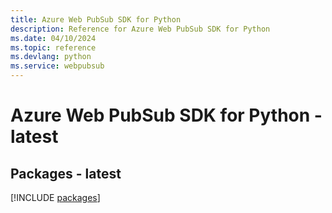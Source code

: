 ```yaml
---
title: Azure Web PubSub SDK for Python
description: Reference for Azure Web PubSub SDK for Python
ms.date: 04/10/2024
ms.topic: reference
ms.devlang: python
ms.service: webpubsub
---
```

# Azure Web PubSub SDK for Python - latest
## Packages - latest
[!INCLUDE [packages](web-pubsub-index.md)]
